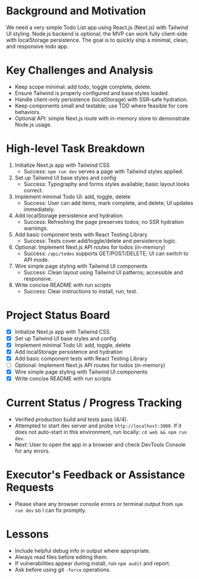 # Background and Motivation
We need a very simple Todo List app using React.js (Next.js) with Tailwind UI styling. Node.js backend is optional; the MVP can work fully client-side with localStorage persistence. The goal is to quickly ship a minimal, clean, and responsive todo app.

# Key Challenges and Analysis
- Keep scope minimal: add todo, toggle complete, delete.
- Ensure Tailwind is properly configured and base styles loaded.
- Handle client-only persistence (localStorage) with SSR-safe hydration.
- Keep components small and testable; use TDD where feasible for core behaviors.
- Optional API: simple Next.js route with in-memory store to demonstrate Node.js usage.

# High-level Task Breakdown
1. Initialize Next.js app with Tailwind CSS
   - Success: `npm run dev` serves a page with Tailwind styles applied.
2. Set up Tailwind UI base styles and config
   - Success: Typography and forms styles available; basic layout looks correct.
3. Implement minimal Todo UI: add, toggle, delete
   - Success: User can add items, mark complete, and delete; UI updates immediately.
4. Add localStorage persistence and hydration
   - Success: Refreshing the page preserves todos; no SSR hydration warnings.
5. Add basic component tests with React Testing Library
   - Success: Tests cover add/toggle/delete and persistence logic.
6. Optional: Implement Next.js API routes for todos (in-memory)
   - Success: `/api/todos` supports GET/POST/DELETE; UI can switch to API mode.
7. Wire simple page styling with Tailwind UI components
   - Success: Clean layout using Tailwind UI patterns; accessible and responsive.
8. Write concise README with run scripts
   - Success: Clear instructions to install, run, test.

# Project Status Board
- [x] Initialize Next.js app with Tailwind CSS
- [x] Set up Tailwind UI base styles and config
- [x] Implement minimal Todo UI: add, toggle, delete
- [x] Add localStorage persistence and hydration
- [x] Add basic component tests with React Testing Library
- [ ] Optional: Implement Next.js API routes for todos (in-memory)
- [x] Wire simple page styling with Tailwind UI components
- [x] Write concise README with run scripts

# Current Status / Progress Tracking
- Verified production build and tests pass (4/4).
- Attempted to start dev server and probe `http://localhost:3000`. If it does not auto-start in this environment, run locally: `cd web && npm run dev`.
- Next: User to open the app in a browser and check DevTools Console for any errors.

# Executor's Feedback or Assistance Requests
- Please share any browser console errors or terminal output from `npm run dev` so I can fix promptly.

# Lessons
- Include helpful debug info in output where appropriate.
- Always read files before editing them.
- If vulnerabilities appear during install, run `npm audit` and report.
- Ask before using git `-force` operations.
